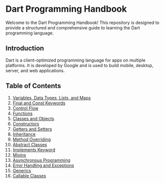 # Dart Programming Handbook

Welcome to the Dart Programming Handbook! This repository is designed to provide a structured and comprehensive guide to learning the Dart programming language.

## Introduction

Dart is a client-optimized programming language for apps on multiple platforms. It is developed by Google and is used to build mobile, desktop, server, and web applications.

## Table of Contents

1.  [Variables, Data Types, Lists, and Maps](lib/variables_and_data_types.dart)
2.  [Final and Const Keywords](lib/final_and_const.dart)
3.  [Control Flow](lib/control_flow.dart)
4.  [Functions](lib/functions.dart)
5.  [Classes and Objects](lib/classes_and_objects.dart)
6.  [Constructors](lib/constructors.dart)
7.  [Getters and Setters](lib/getters_and_setters.dart)
8.  [Inheritance](lib/inheritance.dart)
9.  [Method Overriding](lib/method_overriding.dart)
10. [Abstract Classes](lib/abstract_classes.dart)
11. [Implements Keyword](lib/implements_keyword.dart)
12. [Mixins](lib/mixins.dart)
13. [Asynchronous Programming](lib/asynchronous_programming.dart)
14. [Error Handling and Exceptions](lib/error_handling.dart)
15. [Generics](lib/generics.dart)
16. [Callable Classes](lib/callable_classes.dart)